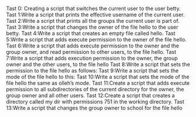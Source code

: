 Tast 0: Creating a script that switches the current user to the user betty.
Tast 1:Write a script that prints the effective username of the current user.
Tast 2:Write a script that prints all the groups the current user is part of.
Tast 3:Write a script that changes the owner of the file hello to the user betty.
Tast 4:Write a script that creates an empty file called hello.
Tast 5:Write a script that adds execute permission to the owner of the file hello.
Tast 6:Write a script that adds execute permission to the owner and the group owner, and read permission to other users, to the file hello.
Tast 7:Write a script that adds execution permission to the owner, the group owner and the other users, to the file hello
Tast 8:Write a script that sets the permission to the file hello as follows:
Tast 9:Write a script that sets the mode of the file hello to this:
Tast 10:Write a script that sets the mode of the file hello the same as olleh’s mode.
Tast 11:Create a script that adds execute permission to all subdirectories of the current directory for the owner, the group owner and all other users.
Tast 12:Create a script that creates a directory called my dir with permissions 751 in the working directory.
Tast 13:Write a script that changes the group owner to school for the file hello
